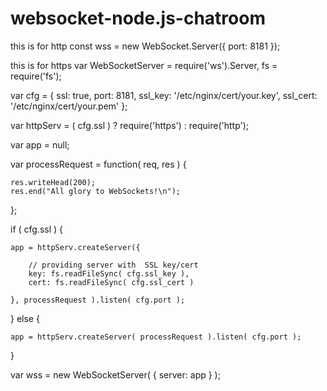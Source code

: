 # websocket-node.js-chatroom
this is for http
const wss = new WebSocket.Server({ port: 8181 });

this is for https
var WebSocketServer = require('ws').Server,
  fs = require('fs');


var cfg = {
        ssl: true,
        port: 8181,
        ssl_key: '/etc/nginx/cert/your.key',
        ssl_cert: '/etc/nginx/cert/your.pem'
    };

var httpServ = ( cfg.ssl ) ? require('https') : require('http');

var app      = null;

var processRequest = function( req, res ) {

    res.writeHead(200);
    res.end("All glory to WebSockets!\n");
};

if ( cfg.ssl ) {

    app = httpServ.createServer({

        // providing server with  SSL key/cert
        key: fs.readFileSync( cfg.ssl_key ),
        cert: fs.readFileSync( cfg.ssl_cert )

    }, processRequest ).listen( cfg.port );

} else {

    app = httpServ.createServer( processRequest ).listen( cfg.port );
}

var wss = new WebSocketServer( { server: app } );
